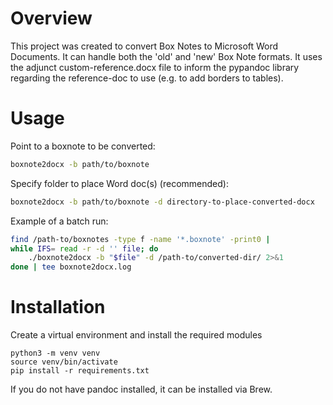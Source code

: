 # Overview
This project was created to convert Box Notes to Microsoft Word Documents.
It can handle both the 'old' and 'new' Box Note formats. It uses the adjunct custom-reference.docx file to inform the pypandoc library regarding the reference-doc to use (e.g. to add borders to tables).

# Usage
Point to a boxnote to be converted:

```sh
boxnote2docx -b path/to/boxnote
```

Specify folder to place Word doc(s) (recommended):

```sh
boxnote2docx -b path/to/boxnote -d directory-to-place-converted-docx
```

Example of a batch run:

```sh
find /path-to/boxnotes -type f -name '*.boxnote' -print0 |
while IFS= read -r -d '' file; do
    ./boxnote2docx -b "$file" -d /path-to/converted-dir/ 2>&1
done | tee boxnote2docx.log
```

# Installation
Create a virtual environment and install the required modules
```
python3 -m venv venv
source venv/bin/activate
pip install -r requirements.txt 
```

If you do not have pandoc installed, it can be installed via Brew.

